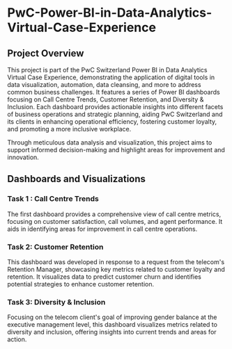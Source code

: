 # PwC-Power-BI-in-Data-Analytics-Virtual-Case-Experience

## Project Overview
This project is part of the PwC Switzerland Power BI in Data Analytics Virtual Case Experience, demonstrating the application of digital tools in data visualization, automation, data cleansing, and more to address common business challenges. It features a series of Power BI dashboards focusing on Call Centre Trends, Customer Retention, and Diversity & Inclusion. Each dashboard provides actionable insights into different facets of business operations and strategic planning, aiding PwC Switzerland and its clients in enhancing operational efficiency, fostering customer loyalty, and promoting a more inclusive workplace.

Through meticulous data analysis and visualization, this project aims to support informed decision-making and highlight areas for improvement and innovation.

## Dashboards and Visualizations
### Task 1 : Call Centre Trends

The first dashboard provides a comprehensive view of call centre metrics, focusing on customer satisfaction, call volumes, and agent performance. It aids in identifying areas for improvement in call centre operations.

### Task 2: Customer Retention
This dashboard was developed in response to a request from the telecom's Retention Manager, showcasing key metrics related to customer loyalty and retention. It visualizes data to predict customer churn and identifies potential strategies to enhance customer retention.

### Task 3: Diversity & Inclusion
Focusing on the telecom client's goal of improving gender balance at the executive management level, this dashboard visualizes metrics related to diversity and inclusion, offering insights into current trends and areas for action.
